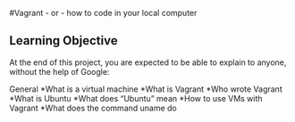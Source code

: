 #Vagrant - or - how to code in your local computer

## Learning Objective
At the end of this project, you are expected to be able to explain to anyone, without the help of Google:

General
*What is a virtual machine
*What is Vagrant
*Who wrote Vagrant
*What is Ubuntu
*What does “Ubuntu” mean
*How to use VMs with Vagrant
*What does the command uname do
